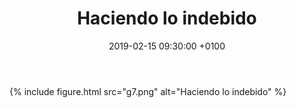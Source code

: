 ﻿---
layout: post
title: "Haciendo lo indebido"
date: 2019-02-15 09:30:00 +0100
categories: a
---

{% include figure.html src="g7.png" alt="Haciendo lo indebido" %}
